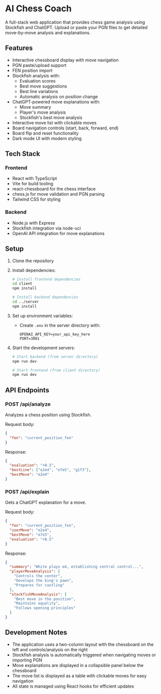 # AI Chess Coach

A full-stack web application that provides chess game analysis using Stockfish and ChatGPT. Upload or paste your PGN files to get detailed move-by-move analysis and explanations.

## Features

- Interactive chessboard display with move navigation
- PGN paste/upload support
- FEN position import
- Stockfish analysis with:
  - Evaluation scores
  - Best move suggestions
  - Best line variations
  - Automatic analysis on position change
- ChatGPT-powered move explanations with:
  - Move summary
  - Player's move analysis
  - Stockfish's best move analysis
- Interactive move list with clickable moves
- Board navigation controls (start, back, forward, end)
- Board flip and reset functionality
- Dark mode UI with modern styling

## Tech Stack

### Frontend

- React with TypeScript
- Vite for build tooling
- react-chessboard for the chess interface
- chess.js for move validation and PGN parsing
- Tailwind CSS for styling

### Backend

- Node.js with Express
- Stockfish integration via node-uci
- OpenAI API integration for move explanations


## Setup

1. Clone the repository
2. Install dependencies:

   ```bash
   # Install frontend dependencies
   cd client
   npm install

   # Install backend dependencies
   cd ../server
   npm install
   ```

3. Set up environment variables:

   - Create `.env` in the server directory with:
     ```
     OPENAI_API_KEY=your_api_key_here
     PORT=3001
     ```

4. Start the development servers:

   ```bash
   # Start backend (from server directory)
   npm run dev

   # Start frontend (from client directory)
   npm run dev
   ```

## API Endpoints

### POST /api/analyze

Analyzes a chess position using Stockfish.

Request body:

```json
{
  "fen": "current_position_fen"
}
```

Response:

```json
{
  "evaluation": "+0.5",
  "bestLine": ["e2e4", "e7e5", "g1f3"],
  "bestMove": "e2e4"
}
```

### POST /api/explain

Gets a ChatGPT explanation for a move.

Request body:

```json
{
  "fen": "current_position_fen",
  "userMove": "e2e4",
  "bestMove": "e7e5",
  "evaluation": "+0.5"
}
```

Response:

```json
{
  "summary": "White plays e4, establishing central control...",
  "playerMoveAnalysis": [
    "Controls the center",
    "Develops the king's pawn",
    "Prepares for castling"
  ],
  "stockfishMoveAnalysis": [
    "Best move in the position",
    "Maintains equality",
    "Follows opening principles"
  ]
}
```

## Development Notes

- The application uses a two-column layout with the chessboard on the left and controls/analysis on the right
- Stockfish analysis is automatically triggered when navigating moves or importing PGN
- Move explanations are displayed in a collapsible panel below the chessboard
- The move list is displayed as a table with clickable moves for easy navigation
- All state is managed using React hooks for efficient updates

